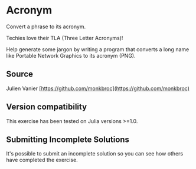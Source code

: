 # Acronym

Convert a phrase to its acronym.

Techies love their TLA (Three Letter Acronyms)!

Help generate some jargon by writing a program that converts a long name
like Portable Network Graphics to its acronym (PNG).

## Source

Julien Vanier [https://github.com/monkbroc](https://github.com/monkbroc)

## Version compatibility
This exercise has been tested on Julia versions >=1.0.

## Submitting Incomplete Solutions
It's possible to submit an incomplete solution so you can see how others have completed the exercise.
